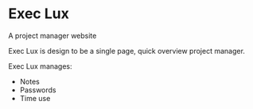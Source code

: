 # Exec Lux

A project manager website

Exec Lux is design to be a single page, quick overview project manager.

Exec Lux manages:
 - Notes
 - Passwords
 - Time use